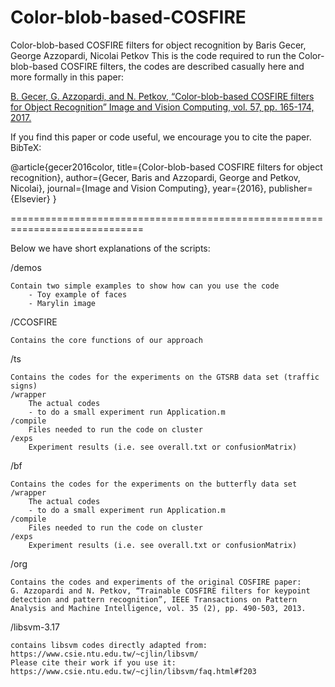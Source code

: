 # Color-blob-based-COSFIRE
Color-blob-based COSFIRE filters for object recognition by Baris Gecer, George Azzopardi, Nicolai Petkov
This is the code required to run the Color-blob-based COSFIRE filters, the codes are described casually here and more formally in this paper:

[B. Gecer, G. Azzopardi, and N. Petkov, “Color-blob-based COSFIRE filters for Object Recognition” Image and Vision Computing, vol. 57, pp. 165-174, 2017.](http://www.cs.rug.nl/~george/wp-content/uploads/2016/11/IMAVIS2017.pdf)

If you find this paper or code useful, we encourage you to cite the paper. BibTeX:

@article{gecer2016color,
  title={Color-blob-based COSFIRE filters for object recognition},
  author={Gecer, Baris and Azzopardi, George and Petkov, Nicolai},
  journal={Image and Vision Computing},
  year={2016},
  publisher={Elsevier}
}

=============================================================================

Below we have short explanations of the scripts:

/demos

	Contain two simple examples to show how can you use the code
		- Toy example of faces
		- Marylin image

/CCOSFIRE

	Contains the core functions of our approach
	
 /ts
 
	Contains the codes for the experiments on the GTSRB data set (traffic signs)
	/wrapper
		The actual codes
		- to do a small experiment run Application.m
	/compile
		Files needed to run the code on cluster
	/exps
		Experiment results (i.e. see overall.txt or confusionMatrix)
		
/bf

	Contains the codes for the experiments on the butterfly data set
	/wrapper
		The actual codes
		- to do a small experiment run Application.m
	/compile
		Files needed to run the code on cluster
	/exps
		Experiment results (i.e. see overall.txt or confusionMatrix)
		
/org

	Contains the codes and experiments of the original COSFIRE paper:
	G. Azzopardi and N. Petkov, “Trainable COSFIRE filters for keypoint detection and pattern recognition”, IEEE Transactions on Pattern Analysis and Machine Intelligence, vol. 35 (2), pp. 490-503, 2013.

/libsvm-3.17

	contains libsvm codes directly adapted from: https://www.csie.ntu.edu.tw/~cjlin/libsvm/
	Please cite their work if you use it: https://www.csie.ntu.edu.tw/~cjlin/libsvm/faq.html#f203


